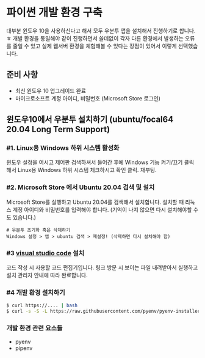 # 파이썬 개발 환경 구축

대부분 윈도우 10을 사용하신다고 해서 모두 우분투 앱을 설치해서 진행하기로 합니다. ㅎ
개발 환경을 통일해야 같이 진행하면서 쓸데없이 각자 다른 환경에서 발생하는 오류를 줄일 수 있고
실제 웹서버 환경을 체험해볼 수 있다는 장점이 있어서 이렇게 선택했습니다.

## 준비 사항

- 최신 윈도우 10 업그레이드 완료
- 마이크로소프트 계정 아이디, 비밀번호 (Microsoft Store 로그인)

## 윈도우10에서 우분투 설치하기 (ubuntu/focal64 20.04 Long Term Support)

### #1. Linux용 Windows 하위 시스템 활성화

윈도우 설정을 여시고 제어판 검색하셔서 들어간 후에 Windows 기능 켜기/끄기 클릭해서 
Linux용 Windows 하위 시스템 체크하시고 확인 클릭. 재부팅.

### #2. Microsoft Store 에서 Ubuntu 20.04 검색 및 설치

Microsoft Store를 실행하고 Ubuntu 20.04를 검색해서 설치합니다.
설치할 때 리눅스 계정 아이디와 비밀번호를 입력해야 합니다. 
(기억이 나지 않으면 다시 설치해야할 수도 있습니다.)

```
# 우분투 초기화 혹은 삭제하기
Windows 설정 > 앱 > ubuntu 검색 > 재설정! (삭제하면 다시 설치해야 함)
```

### #3 [visual studio code](https://code.visualstudio.com) 설치

코드 작성 시 사용할 코드 편집기입니다. 
링크 방문 시 보이는 파일 내려받아서 실행하고 설치 관리자 안내에 따라 완료합니다.

### #4 개발 환경 설치하기

```bash
$ curl https://.... | bash
$ curl -s -S -L https://raw.githubusercontent.com/pyenv/pyenv-installer/master/bin/pyenv-installer | bash
```

### 개발 환경 관련 요소들

- pyenv
- pipenv